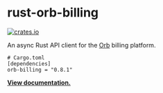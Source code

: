 # rust-orb-billing

[![crates.io](https://img.shields.io/crates/v/orb-billing.svg)](https://crates.io/crates/orb-billing)

An async Rust API client for the [Orb] billing platform.

```
# Cargo.toml
[dependencies]
orb-billing = "0.8.1"
```

**[View documentation.](https://docs.rs/orb-billing/0.8.1)**

[Orb]: https://withorb.com
